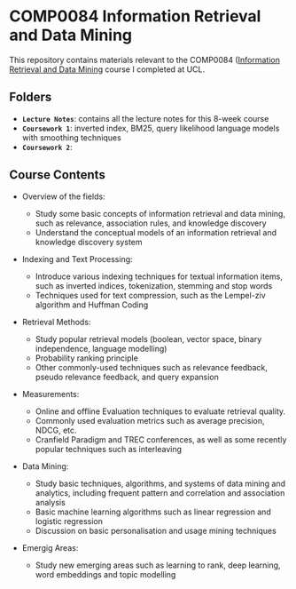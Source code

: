 # COMP0084 Information Retrieval and Data Mining

This repository contains materials relevant to the COMP0084 ([Information Retrieval and Data Mining](https://www.ucl.ac.uk/module-catalogue/modules/information-retrieval-and-data-mining-COMP0084) course I completed at UCL.


## Folders

- **`Lecture Notes`**: contains all the lecture notes for this 8-week course
- **`Coursework 1`**: inverted index, BM25, query likelihood language models with smoothing techniques
- **`Coursework 2`**: 


## Course Contents

- Overview of the fields:

  - Study some basic concepts of information retrieval and data mining, such as relevance, association rules, and knowledge discovery
  - Understand the conceptual models of an information retrieval and knowledge discovery system

- Indexing and Text Processing:

    - Introduce various indexing techniques for textual information items, such as inverted indices, tokenization, stemming and stop words
    - Techniques used for text compression, such as the Lempel-ziv algorithm and Huffman Coding

- Retrieval Methods:

    - Study popular retrieval models (boolean, vector space, binary independence, language modelling) 
    - Probability ranking principle 
    - Other commonly-used techniques such as relevance feedback, pseudo relevance feedback, and query expansion

- Measurements:

    - Online and offline Evaluation techniques to evaluate retrieval quality. 
    - Commonly used evaluation metrics such as average precision, NDCG, etc. 
    - Cranfield Paradigm and TREC conferences, as well as some recently popular techniques such as interleaving

- Data Mining:

    - Study basic techniques, algorithms, and systems of data mining and analytics, including frequent pattern and correlation and association analysis
    - Basic machine learning algorithms such as linear regression and logistic regression
    - Discussion on basic personalisation and usage mining techniques
    
- Emergig Areas:

    - Study new emerging areas such as learning to rank, deep learning, word embeddings and topic modelling
    
    
